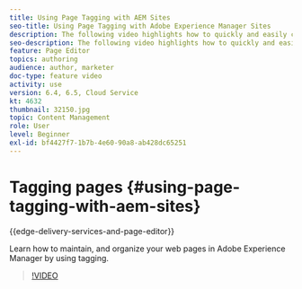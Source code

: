 ```yaml
---
title: Using Page Tagging with AEM Sites
seo-title: Using Page Tagging with Adobe Experience Manager Sites
description: The following video highlights how to quickly and easily classify content within a website in Adobe Experience Manager using page tags.
seo-description: The following video highlights how to quickly and easily classify content within a website in Adobe Experience Manager using page tags.
feature: Page Editor
topics: authoring
audience: author, marketer
doc-type: feature video
activity: use
version: 6.4, 6.5, Cloud Service
kt: 4632
thumbnail: 32150.jpg
topic: Content Management
role: User
level: Beginner
exl-id: bf4427f7-1b7b-4e60-90a8-ab428dc65251
---
```

# Tagging pages {#using-page-tagging-with-aem-sites}

{{edge-delivery-services-and-page-editor}}

Learn how to maintain, and organize your web pages in Adobe Experience Manager by using tagging.

>[!VIDEO](https://video.tv.adobe.com/v/32150?quality=12&learn=on)

